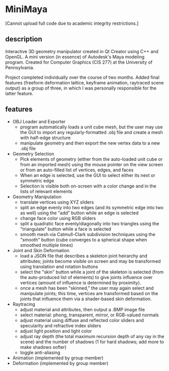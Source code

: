 # MiniMaya

[Cannot upload full code due to academic integrity restrictions.]

## description
Interactive 3D geometry manipulator created in Qt Creator using C++ and OpenGL. A mini version (in essence) of Autodesk's Maya modeling program. Created for Computer Graphics (CIS 277) at the University of Pennsylvania.

Project completed individually over the course of two months. Added final features (freeform deformation lattice, keyframe animation, raytraced scene output) as a group of three, in which I was personally responsible for the latter feature.

## features
- OBJ Loader and Exporter
  - program automatically loads a unit cube mesh, but the user may use the GUI to import any regularly-formatted .obj file and create a mesh with half-edge structure
  - manipulate geometry and then export the new vertex data to a new .obj file
- Geometry Selection
  - Pick elements of geometry (either from the auto-loaded unit cube or from an imported mesh) using the mouse pointer on the view screen or from an auto-filled list of vertices, edges, and faces
  - When an edge is selected, use the GUI to select either its next or symmetric edge
  - Selection is visible both on-screen with a color change and in the lists of relevant elements
- Geometry Manipulation
  - translate vertices using XYZ sliders
  - split an edge evenly into two edges (and its symmetric edge into two as well) using the "add" button while an edge is selected
  - change face color using RGB sliders
  - split a quadratic face evenly/diagonally into two triangles using the "triangulate" button while a face is selected
  - smooth mesh via Catmull-Clark subdivision techniques using the "smooth" button (cube converges to a spherical shape when smoothed multiple times)
- Joint and Skin Deformation
  - load a JSON file that describes a skeleton joint heirarchy and attributes; joints become visible on screen and may be transformed using translation and rotation buttons
  - select the "skin" button while a joint of the skeleton is selected (from the auto-produced list of elements) to give joints influence over vertices (amount of influence is determined by proximity).
  - once a mesh has been "skinned," the user may again select and manipulate joints; this time, vertices are transformed based on the joints that influence them via a shader-based skin deformation.
- Raytracing
  - adjust material and attributes, then output a .BMP image file
  - select material: phong, transparent, mirror, or RGB-valued normals
  - adjust material using diffuse and reflected color sliders and specularity and refractive index sliders
  - adjust light position and light color
  - adjust ray depth (the total maximum recursion depth of any ray in the scene) and the number of shadows (1 for hard shadows; add more to make shadows softer)
  - toggle anti-aliasing
- Animation (implemented by group member)
- Deformation (implemented by group member)
